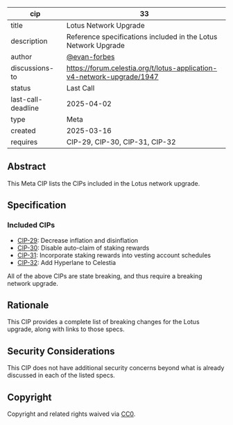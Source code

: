| cip            | 33                                                                       |
|----------------|--------------------------------------------------------------------------|
| title          | Lotus Network Upgrade                                                    |
| description    | Reference specifications included in the Lotus Network Upgrade           |
| author         | [@evan-forbes](https://github.com/evan-forbes)                           |
| discussions-to | <https://forum.celestia.org/t/lotus-application-v4-network-upgrade/1947> |
| status         | Last Call                                                                |
| last-call-deadline | 2025-04-02                                                               |
| type           | Meta                                                                     |
| created        | 2025-03-16                                                               |
| requires       | CIP-29, CIP-30, CIP-31, CIP-32                                           |

## Abstract

This Meta CIP lists the CIPs included in the Lotus network upgrade.

## Specification

### Included CIPs

- [CIP-29](./cip-029.md): Decrease inflation and disinflation
- [CIP-30](./cip-030.md): Disable auto-claim of staking rewards
- [CIP-31](./cip-031.md): Incorporate staking rewards into vesting account schedules
- [CIP-32](./cip-032.md): Add Hyperlane to Celestia

All of the above CIPs are state breaking, and thus require a breaking network upgrade.

## Rationale

This CIP provides a complete list of breaking changes for the Lotus upgrade, along with links to those specs.

## Security Considerations

This CIP does not have additional security concerns beyond what is already discussed in each of the listed specs.

## Copyright

Copyright and related rights waived via [CC0](https://github.com/celestiaorg/CIPs/blob/main/LICENSE).
